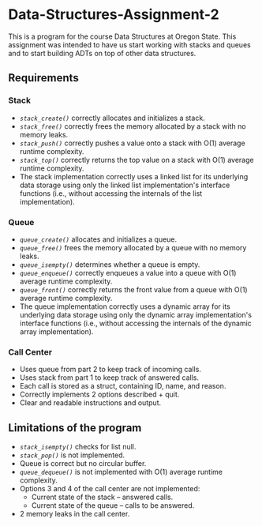 # Data-Structures-Assignment-2
This is a program for the course Data Structures at Oregon State. This assignment was intended to have us start working with stacks and queues and to start building ADTs on top of other data structures.

## Requirements

### Stack
- *`stack_create()`* correctly allocates and initializes a stack.
- *`stack_free()`* correctly frees the memory allocated by a stack with no memory leaks.
- *`stack_push()`* correctly pushes a value onto a stack with O(1) average runtime complexity.
- *`stack_top()`* correctly returns the top value on a stack with O(1) average runtime complexity.
- The stack implementation correctly uses a linked list for its underlying data storage using only the linked list implementation's interface functions (i.e., without accessing the internals of the list implementation).

### Queue
- *`queue_create()`* allocates and initializes a queue.
- *`queue_free()`* frees the memory allocated by a queue with no memory leaks.
- *`queue_isempty()`* determines whether a queue is empty.
- *`queue_enqueue()`* correctly enqueues a value into a queue with O(1) average runtime complexity.
- *`queue_front()`* correctly returns the front value from a queue with O(1) average runtime complexity.
- The queue implementation correctly uses a dynamic array for its underlying data storage using only the dynamic array implementation's interface functions (i.e., without accessing the internals of the dynamic array implementation).

### Call Center
- Uses queue from part 2 to keep track of incoming calls.
- Uses stack from part 1 to keep track of answered calls.
- Each call is stored as a struct, containing ID, name, and reason.
- Correctly implements 2 options described + quit.
- Clear and readable instructions and output.

## Limitations of the program
- *`stack_isempty()`* checks for list null.
- *`stack_pop()`* is not implemented.
- Queue is correct but no circular buffer.
- *`queue_dequeue()`* is not implemented with O(1) average runtime complexity.
- Options 3 and 4 of the call center are not implemented:
  - Current state of the stack – answered calls.
  - Current state of the queue – calls to be answered.
- 2 memory leaks in the call center.
